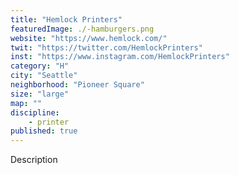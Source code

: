 ```yaml
---
title: "Hemlock Printers"
featuredImage: ./-hamburgers.png
website: "https://www.hemlock.com/"
twit: "https://twitter.com/HemlockPrinters"
inst: "https://www.instagram.com/HemlockPrinters"
category: "H"
city: "Seattle"
neighborhood: "Pioneer Square"
size: "large"
map: ""
discipline:
    - printer
published: true
---
```


Description
